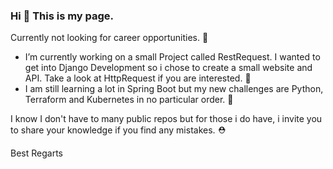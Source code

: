 ### Hi 👋 This is my page.

Currently not looking for career opportunities. 💼

- I’m currently working on a small Project called RestRequest. I wanted to get into Django Development so i chose to create a small website and API. Take a look at HttpRequest if you are interested. 🎉
- I am still learning a lot in Spring Boot but my new challenges are Python, Terraform and Kubernetes in no particular order. 📖

I know I don't have to many public repos but for those i do have, i invite you to share your knowledge if you find any mistakes. ⛑️

Best Regarts



<!--
**BieggerM/BieggerM** is a ✨ _special_ ✨ repository because its `README.md` (this file) appears on your GitHub profile.

Here are some ideas to get you started:

- 🔭 I’m currently working on ...
- 🌱 I’m currently learning ...
- 👯 I’m looking to collaborate on ...
- 🤔 I’m looking for help with ...
- 💬 Ask me about ...
- 📫 How to reach me: ...
- 😄 Pronouns: ...
- ⚡ Fun fact: ...
-->
